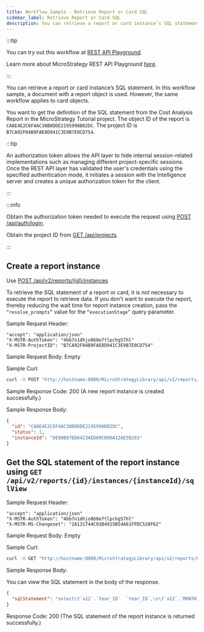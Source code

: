 ```yaml
---
title: Workflow Sample - Retrieve Report or Card SQL
sidebar_label: Retrieve Report or Card SQL
description: You can retrieve a report or card instance’s SQL statement. In this workflow sample, a document with a report object is used. However, the same workflow applies to card objects.
---
```


:::tip

You can try out this workflow at [REST API Playground](https://www.postman.com/microstrategysdk/workspace/microstrategy-rest-api/folder/16131298-c962ed90-f4e6-4934-8b65-4480bf45746e?ctx=documentation).

Learn more about MicroStrategy REST API Playground [here](/docs/getting-started/playground.md).

:::

You can retrieve a report or card instance’s SQL statement. In this workflow sample, a document with a report object is used. However, the same workflow applies to card objects.

You want to get the definition of the SQL statement from the Cost Analysis Report in the MicroStrategy Tutorial project. The object ID of the report is `CA8E4E2C6F4AC30B0DDE2195998B82DC`. The project ID is `B7CA92F04B9FAE8D941C3E9B7E0CD754`.

:::tip

An authorization token allows the API layer to hide internal session-related implementations such as managing different project-specific sessions. Once the REST API layer has validated the user's credentials using the specified authentication mode, it initiates a session with the Intelligence server and creates a unique authorization token for the client.

:::

:::info

Obtain the authorization token needed to execute the request using [POST /api/auth/login](https://demo.microstrategy.com/MicroStrategyLibrary/api-docs/index.html#/Authentication/postLogin).

Obtain the project ID from [GET /api/projects](https://demo.microstrategy.com/MicroStrategyLibrary/api-docs/index.html#/Projects/getProjects_1).

:::

## Create a report instance

Use [POST /api/v2/reports/{id}/instances](https://demo.microstrategy.com/MicroStrategyLibrary/api-docs/index.html#/Reports/createReportInstance_1)

To retrieve the SQL statement of a report or card, it is _not_ necessary to execute the report to retrieve data. If you don’t want to execute the report, thereby reducing the wait time for report instance creation, pass the `“resolve_prompts”` value for the `“executionStage”` query parameter.

Sample Request Header:

```http
"accept": "application/json"
"X-MSTR-AuthToken": "4bb7n1dhjo860e7tlpchg57hl"
"X-MSTR-ProjectID": "B7CA92F04B9FAE8D941C3E9B7E0CD754"
```

Sample Request Body: Empty

Sample Curl:

```bash
curl -X POST "http://hostname:8080/MicroStrategyLibrary/api/v2/reports/CA8E4E2C6F4AC30B0DDE2195998B82DC/instances?executionStage=resolve_prompts" -H "accept: application/json" -H "X-MSTR-AuthToken: 4bb7n1dhjo860e7tlpchg57hl" -H "X-MSTR-ProjectID: B7CA92F04B9FAE8D941C3E9B7E0CD754"
```

Sample Response Code: 200 (A new report instance is created successfully.)

Sample Response Body:

```json
{
  "id": "CA8E4E2C6F4AC30B0DDE2195998B82DC",
  "status": 1,
  "instanceId": "DE90B87ED6423AED89CB00A12AE5B203"
}
```

## Get the SQL statement of the report instance using `GET /api/v2/reports/{id}/instances/{instanceId}/sqlView`

Sample Request Header:

```http
"accept": "application/json"
"X-MSTR-AuthToken": "4bb7n1dhjo860e7tlpchg57hl"
"X-MSTR-MS-Changeset": "2A131744C91B4915B54A61FFDC528F62"
```

Sample Request Body: Empty

Sample Curl:

```bash
curl -X GET "http://hostname:8080/MicroStrategyLibrary/api/v2/reports/CA8E4E2C6F4AC30B0DDE2195998B82DC/instances/DE90B87ED6423AED89CB00A12AE5B203/sqlView" -H "accept: application/json" -H "X-MSTR-AuthToken: 4bb7n1dhjo860e7tlpchg57hl" -H "X-MSTR-ProjectID: B7CA92F04B9FAE8D941C3E9B7E0CD754"
```

Sample Response Body:

You can view the SQL statement in the body of the response.

```json
{
  "sqlStatement": "select\t`a12`.`Year_ID`  `Year_ID`,\n\t`a12`.`MONTH_OF_YEAR`  `MONTH_OF_YEAR`,\n\tmax(`a14`.`MONTH_OF_YEAR_NAME`)  `MONTH_OF_YEAR_NAME0`,\n\t`a13`.`COUNTRY_ID`  `COUNTRY_ID`,\n\tmax(`a16`.`COUNTRY_NAME`)  `COUNTRY_NAME0`,\n\t`a13`.`REGION_ID`  `REGION_ID`,\n\tmax(`a15`.`REGION_NAME`)  `REGION_NAME`,\n\tsum(`a11`.`TOT_DOLLAR_SALES`)  `Revenue`,\n\tsum(`a11`.`TOT_COST`)  `WJXBFS1`\nfrom\t`SUBCATEG_MNTH_CTR_SLS`\t`a11`\n\tjoin\t`LU_MONTH`\t`a12`\n\t  on \t(`a11`.`MONTH_ID` = `a12`.`MONTH_ID`)\n\tjoin\t`LU_CALL_CTR`\t`a13`\n\t  on \t(`a11`.`CALL_CTR_ID` = `a13`.`CALL_CTR_ID`)\n\tjoin\t`LU_MONTH_OF_YEAR`\t`a14`\n\t  on \t(`a12`.`MONTH_OF_YEAR` = `a14`.`MONTH_OF_YEAR`)\n\tjoin\t`LU_REGION`\t`a15`\n\t  on \t(`a13`.`COUNTRY_ID` = `a15`.`COUNTRY_ID` and \n\t`a13`.`REGION_ID` = `a15`.`REGION_ID`)\n\tjoin\t`LU_COUNTRY`\t`a16`\n\t  on \t(`a13`.`COUNTRY_ID` = `a16`.`COUNTRY_ID`)\ngroup by\t`a12`.`Year_ID`,\n\t`a12`.`MONTH_OF_YEAR`,\n\t`a13`.`COUNTRY_ID`,\n\t`a13`.`REGION_ID`\n\n[Analytical engine calculation steps:\n\t1.  Perform cross-tabbing\n]\n"
}
```

Response Code: 200 (The SQL statement of the report instance is returned successfully.)
